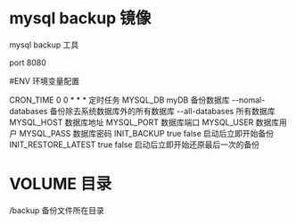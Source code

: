 # mysql backup 镜像

mysql backup 工具

port  8080


#ENV 环境变量配置 

CRON_TIME   0 0 * * *  定时任务
MYSQL_DB			myDB   备份数据库  --nomal-databases 备份除去系统数据库外的所有数据库    --all-databases  所有数据库
MYSQL_HOST	数据库地址
MYSQL_PORT	数据库端口
MYSQL_USER	数据库用户
MYSQL_PASS	数据库密码
INIT_BACKUP	true  false   启动后立即开始备份
INIT_RESTORE_LATEST true false  启动后立即开始还原最后一次的备份

# VOLUME 目录
/backup   备份文件所在目录